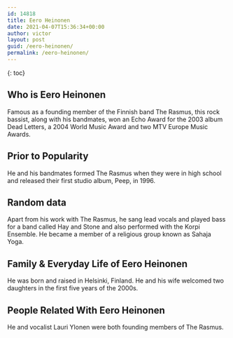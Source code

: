 ```yaml
---
id: 14818
title: Eero Heinonen
date: 2021-04-07T15:36:34+00:00
author: victor
layout: post
guid: /eero-heinonen/
permalink: /eero-heinonen/
---
```



{: toc}


## Who is Eero Heinonen



Famous as a founding member of the Finnish band The Rasmus, this rock bassist, along with his bandmates, won an Echo Award for the 2003 album Dead Letters, a 2004 World Music Award and two MTV Europe Music Awards.

                
                
                
## Prior to Popularity



He and his bandmates formed The Rasmus when they were in high school and released their first studio album, Peep, in 1996.

                
                
                
## Random data



Apart from his work with The Rasmus, he sang lead vocals and played bass for a band called Hay and Stone and also performed with the Korpi Ensemble. He became a member of a religious group known as Sahaja Yoga.

                
                
                
## Family & Everyday Life of Eero Heinonen



He was born and raised in Helsinki, Finland. He and his wife welcomed two daughters in the first five years of the 2000s.

                
                
                
## People Related With Eero Heinonen



He and vocalist Lauri Ylonen were both founding members of The Rasmus.

                
              
            
          
          
          